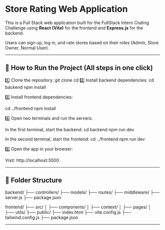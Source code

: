 # Store Rating Web Application

This is a Full Stack web application built for the FullStack Intern Coding Challenge using **React (Vite)** for the frontend and **Express.js** for the backend.

Users can sign up, log in, and rate stores based on their roles (Admin, Store Owner, Normal User).

---
## 🚀 How to Run the Project (All steps in one click)
1️⃣ Clone the repository:
git clone <your-repository-url>
cd <your-project-folder>
2️⃣ Install backend dependencies:
cd backend
npm install

3️⃣ Install frontend dependencies:

cd ../frontend
npm install

4️⃣ Open two terminals and run the servers:

In the first terminal, start the backend:
cd backend
npm run dev

In the second terminal, start the frontend:
cd ../frontend
npm run dev

5️⃣ Open the app in your browser:

Visit: http://localhost:3000

---

## 📂 Folder Structure

backend/
├── controllers/
├── models/
├── routes/
├── middleware/
├── server.js
├── package.json

frontend/
├── src/
│   ├── components/
│   ├── context/
│   ├── pages/
│   ├── utils/
├── public/
├── index.html
├── vite.config.js
├── tailwind.config.js
├── package.json

---